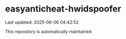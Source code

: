 # easyanticheat-hwidspoofer

Last updated: 2025-06-06 04:42:52

This repository is automatically maintained.
